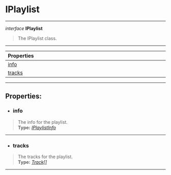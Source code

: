 # IPlaylist  
---  
*interface* **IPlaylist**   
> The IPlaylist class.  
---
| Properties <img width=1000/> |   
| :--- |   
| [info](#info) |   
| [tracks](#tracks) |   
---  
## Properties:  
- ### info  
> The info for the playlist.  
> **Type:** *[IPlaylistInfo](/docs/SearchResult/iplaylistinfo)* 
--- 
- ### tracks  
> The tracks for the playlist.  
> **Type:** *[Track[]](/docs/Track/)*  
---